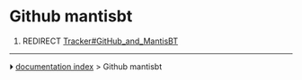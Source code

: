 # Github mantisbt
1.  REDIRECT [Tracker#GitHub_and_MantisBT](Tracker#GitHub_and_MantisBT.md)



---
⏵ [documentation index](../README.md) > Github mantisbt
